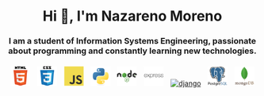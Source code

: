

<!---
nazarenomoreno/nazarenomoreno is a ✨ special ✨ repository because its `README.md` (this file) appears on your GitHub profile.
You can click the Preview link to take a look at your changes.
--->
<h1 align="center">Hi 👋, I'm Nazareno Moreno</h1>
<h3 align="center">I am a student of Information Systems Engineering, passionate about programming and constantly learning new technologies.</h3>

<p align="center"> 
  <!-- HTML -->
  <a href="https://www.w3.org/html/" target="_blank" rel="noreferrer" style="display: inline-block; margin: 5px;"> 
    <img src="https://raw.githubusercontent.com/devicons/devicon/master/icons/html5/html5-original-wordmark.svg" alt="html5" width="40" height="40"/> 
  </a>

  <!-- CSS -->
  <a href="https://www.w3schools.com/css/" target="_blank" rel="noreferrer" style="display: inline-block; margin: 5px;"> 
    <img src="https://raw.githubusercontent.com/devicons/devicon/master/icons/css3/css3-original-wordmark.svg" alt="css3" width="40" height="40"/> 
  </a>

  <!-- JavaScript -->
  <a href="https://www.w3schools.com/js/" target="_blank" rel="noreferrer" style="display: inline-block; margin: 5px;"> 
    <img src="https://raw.githubusercontent.com/devicons/devicon/master/icons/javascript/javascript-original.svg" alt="javascript" width="40" height="40"/> 
  </a>

  <!-- Python -->
  <a href="https://www.python.org" target="_blank" rel="noreferrer" style="display: inline-block; margin: 5px;"> 
    <img src="https://raw.githubusercontent.com/devicons/devicon/master/icons/python/python-original.svg" alt="python" width="40" height="40"/> 
  </a> 

  <!-- Node.js -->
  <a href="https://nodejs.org" target="_blank" rel="noreferrer" style="display: inline-block; margin: 5px;"> 
    <img src="https://raw.githubusercontent.com/devicons/devicon/master/icons/nodejs/nodejs-original-wordmark.svg" alt="nodejs" width="40" height="40"/> 
  </a>

  <!-- Express -->
  <a href="https://expressjs.com" target="_blank" rel="noreferrer" style="display: inline-block; margin: 5px;"> 
    <img src="https://raw.githubusercontent.com/devicons/devicon/master/icons/express/express-original-wordmark.svg" alt="express" width="40" height="40"/> 
  </a>

  <!-- Django -->
  <a href="https://www.djangoproject.com/" target="_blank" rel="noreferrer" style="display: inline-block; margin: 5px;"> 
    <img src="https://cdn.worldvectorlogo.com/logos/django.svg" alt="django" width="40" height="40"/> 
  </a>

  <!-- PostgreSQL -->
  <a href="https://www.postgresql.org" target="_blank" rel="noreferrer" style="display: inline-block; margin: 5px;"> 
    <img src="https://raw.githubusercontent.com/devicons/devicon/master/icons/postgresql/postgresql-original-wordmark.svg" alt="postgresql" width="40" height="40"/> 
  </a>

  <!-- MongoDB -->
  <a href="https://www.mongodb.com/" target="_blank" rel="noreferrer" style="display: inline-block; margin: 5px;"> 
    <img src="https://raw.githubusercontent.com/devicons/devicon/master/icons/mongodb/mongodb-original-wordmark.svg" alt="mongodb" width="40" height="40"/> 
  </a>
</p>








